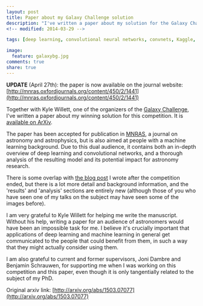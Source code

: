 ```yaml
---
layout: post
title: Paper about my Galaxy Challenge solution
description: "I've written a paper about my solution for the Galaxy Challenge. It has been accepted for publication in MNRAS."
<!-- modified: 2014-03-29 -->

tags: [deep learning, convolutional neural networks, convnets, Kaggle, Galaxy Zoo, competition, paper, arxiv]

image:
  feature: galaxybg.jpg
comments: true
share: true
---
```


**UPDATE** (April 27th): the paper is now available on the journal website: [http://mnras.oxfordjournals.org/content/450/2/1441](http://mnras.oxfordjournals.org/content/450/2/1441)

Together with Kyle Willett, one of the organizers of the [Galaxy Challenge](http://www.kaggle.com/c/galaxy-zoo-the-galaxy-challenge), I've written a paper about my winning solution for this competition. It is [available on ArXiv](http://arxiv.org/abs/1503.07077).

The paper has been accepted for publication in [MNRAS](http://mnras.oxfordjournals.org/), a journal on astronomy and astrophysics, but is also aimed at people with a machine learning background. Due to this dual audience, it contains both an in-depth overview of deep learning and convolutional networks, and a thorough analysis of the resulting model and its potential impact for astronomy research.

There is some overlap with [the blog post](http://benanne.github.io/2014/04/05/galaxy-zoo.html) I wrote after the competition ended, but there is a lot more detail and background information, and the 'results' and 'analysis' sections are entirely new (although those of you who have seen one of my talks on the subject may have seen some of the images before).

I am very grateful to Kyle Willett for helping me write the manuscript. Without his help, writing a paper for an audience of astronomers would have been an impossible task for me. I believe it's crucially important that applications of deep learning and machine learning in general get communicated to the people that could benefit from them, in such a way that they might actually consider using them.

I am also grateful to current and former supervisors, Joni Dambre and Benjamin Schrauwen, for supporting me when I was working on this competition and this paper, even though it is only tangentially related to the subject of my PhD.

Original arxiv link: [http://arxiv.org/abs/1503.07077](http://arxiv.org/abs/1503.07077)
